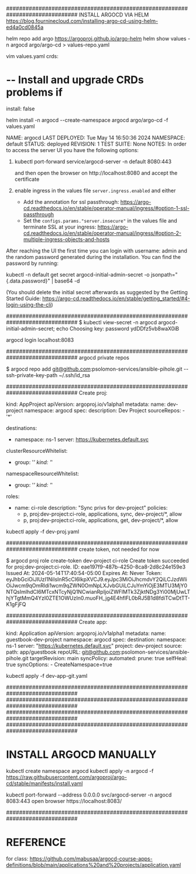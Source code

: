 ##############################################################################
INSTALL ARGOCD VIA HELM
https://blog.fourninecloud.com/installing-argo-cd-using-helm-ed4a0cd0845a

helm repo add argo https://argoproj.github.io/argo-helm
helm show values -n argocd argo/argo-cd > values-repo.yaml

vim values.yaml
crds:
  # -- Install and upgrade CRDs problems if
  install: false

helm install -n argocd --create-namespace argocd argo/argo-cd -f values.yaml

NAME: argocd
LAST DEPLOYED: Tue May 14 16:50:36 2024
NAMESPACE: default
STATUS: deployed
REVISION: 1
TEST SUITE: None
NOTES:
In order to access the server UI you have the following options:

1. kubectl port-forward service/argocd-server -n default 8080:443

    and then open the browser on http://localhost:8080 and accept the certificate

2. enable ingress in the values file `server.ingress.enabled` and either
      - Add the annotation for ssl passthrough: https://argo-cd.readthedocs.io/en/stable/operator-manual/ingress/#option-1-ssl-passthrough
      - Set the `configs.params."server.insecure"` in the values file and terminate SSL at your ingress: https://argo-cd.readthedocs.io/en/stable/operator-manual/ingress/#option-2-multiple-ingress-objects-and-hosts


After reaching the UI the first time you can login with username: admin and the random password generated during the installation. You can find the password by running:

kubectl -n default get secret argocd-initial-admin-secret -o jsonpath="{.data.password}" | base64 -d

(You should delete the initial secret afterwards as suggested by the Getting Started Guide: https://argo-cd.readthedocs.io/en/stable/getting_started/#4-login-using-the-cli)


##############################################################################
$ kubectl view-secret -n argocd argocd-initial-admin-secret; echo
Choosing key: password
ydDDfz5vb8waX0iB

argocd login localhost:8083


##############################################################################
argocd private repos

$ argocd repo add git@github.com:psolomon-services/ansible-pihole.git --ssh-private-key-path ~/.ssh/id_rsa


##############################################################################
Create proj:

kind: AppProject
apiVersion: argoproj.io/v1alpha1
metadata:
  name: dev-project
  namespace: argocd
spec:
  description: Dev Project
  sourceRepos:
    - '*'

  destinations:
  - namespace: ns-1
    server:    https://kubernetes.default.svc

  clusterResourceWhitelist:
  - group: '*'
    kind:  '*'

  namespaceResourceWhitelist:
  - group: '*'
    kind:  '*'

  roles:
  - name: ci-role
    description: "Sync privs for dev-project"
    policies:
    - p, proj:dev-project:ci-role, applications, sync, dev-project/*, allow
    - p, proj:dev-project:ci-role, applications, get,  dev-project/*, allow

kubectl apply -f dev-proj.yaml


##############################################################################
create token, not needed for now

$ argocd proj role create-token dev-project ci-role
Create token succeeded for proj:dev-project:ci-role.
  ID: eae197f9-487b-4250-8ca8-2d8c24e159e3
  Issued At: 2024-05-14T17:40:54-05:00
  Expires At: Never
  Token: eyJhbGciOiJIUzI1NiIsInR5cCI6IkpXVCJ9.eyJpc3MiOiJhcmdvY2QiLCJzdWIiOiJwcm9qOmRldi1wcm9qZWN0OmNpLXJvbGUiLCJuYmYiOjE3MTU3MjY0NTQsImlhdCI6MTcxNTcyNjQ1NCwianRpIjoiZWFlMTk3ZjktNDg3Yi00MjUwLThjYTgtMmQ4YzI0ZTE1OWUzIn0.muoFH_jg4E4hflFL0bRJ5B1d8fdiTCwDtTT-K1gFjFQ


##############################################################################
Create app:

kind: Application
apiVersion: argoproj.io/v1alpha1
metadata:
  name: guestbook-dev-project
  namespace: argocd
spec:
  destination:
    namespace: ns-1
    server: "https://kubernetes.default.svc"
  project: dev-project
  source:
    path: app/guestbook
    repoURL: git@github.com:psolomon-services/ansible-pihole.git
    targetRevision: main
  syncPolicy:
    automated:
      prune: true
      selfHeal: true
    syncOptions:
      - CreateNamespace=true

kubectl apply -f dev-app-git.yaml



##############################################################################
##############################################################################
##############################################################################
##############################################################################

# INSTALL ARGOCD MANUALLY

kubectl create namespace argocd
kubectl apply -n argocd -f https://raw.githubusercontent.com/argoproj/argo-cd/stable/manifests/install.yaml

kubectl port-forward --address 0.0.0.0 svc/argocd-server -n argocd 8083:443
open browser https://localhost:8083/


##############################################################################
# REFERENCE
for class:  https://github.com/mabusaa/argocd-course-apps-definitions/blob/main/applications%20and%20projects/application.yaml


